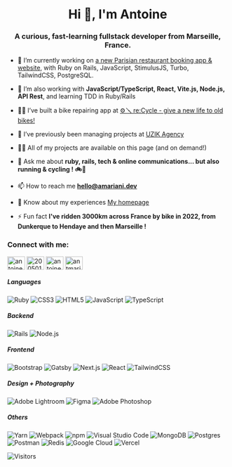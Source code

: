 <h1 align="center">Hi 👋, I'm Antoine</h1>
<h3 align="center">A curious, fast-learning fullstack developer from Marseille, France.</h3>

- 🔭 I’m currently working on [a new Parisian restaurant booking app & website](https://www.github.com/antoinemariani/eunoe-restaurant), with Ruby on Rails, JavaScript, StimulusJS, Turbo, TailwindCSS, PostgreSQL. 

- 🌱 I’m also working with **JavaScript/TypeScript, React, Vite.js, Node.js, API Rest**, and learning TDD in Ruby/Rails

- 🚴‍♂️ I’ve built a bike repairing app at [⚙️🪛 re:Cycle - give a new life to old bikes!](https://www.recycle-velo.me/)

- 👯 I’ve previously been managing projects at [UZIK Agency](https://www.uzik.com/)

- 👨‍💻 All of my projects are available on this page (and on demand!)

- 💬 Ask me about **ruby, rails, tech & online communications... but also running & cycling ! 🚲🏃**

- 📫 How to reach me **hello@amariani.dev**

- 📄 Know about my experiences [My homepage](https://www.amariani.dev)

- ⚡ Fun fact **I've ridden 3000km across France by bike in 2022, from Dunkerque to Hendaye and then Marseille !**

<h3 align="left">Connect with me:</h3>
<p align="left">
<a href="https://linkedin.com/in/antoinemariani" target="blank"><img align="center" src="https://raw.githubusercontent.com/rahuldkjain/github-profile-readme-generator/master/src/images/icons/Social/linked-in-alt.svg" alt="antoinemariani" height="30" width="40" /></a>
<a href="https://stackoverflow.com/users/20050190" target="blank"><img align="center" src="https://raw.githubusercontent.com/rahuldkjain/github-profile-readme-generator/master/src/images/icons/Social/stack-overflow.svg" alt="20050190" height="30" width="40" /></a>
<a href="https://instagram.com/antoine_mariani" target="blank"><img align="center" src="https://raw.githubusercontent.com/rahuldkjain/github-profile-readme-generator/master/src/images/icons/Social/instagram.svg" alt="antoine_mariani" height="30" width="40" /></a>
<a href="https://dribbble.com/antmariani" target="blank"><img align="center" src="https://raw.githubusercontent.com/rahuldkjain/github-profile-readme-generator/master/src/images/icons/Social/dribbble.svg" alt="antmariani" height="30" width="40" /></a>
</p>

<h5 align="left">Languages</h5>
  <p align="left">
    <img src="https://img.shields.io/badge/ruby-%23cc342d.svg?logo=ruby&logoColor=white&style=for-the-badge" alt="Ruby" />
    <img src="https://img.shields.io/badge/css3-%231572b6.svg?logo=css3&logoColor=white&style=for-the-badge" alt="CSS3" />
    <img src="https://img.shields.io/badge/html5-%23e34f26.svg?logo=html5&logoColor=white&style=for-the-badge" alt="HTML5" />
    <img src="https://img.shields.io/badge/javascript-%23323330.svg?logo=javascript&logoColor=%23F7DF1E&style=for-the-badge" alt="JavaScript" />
    <img src="https://img.shields.io/badge/typescript-%23007acc.svg?logo=typescript&logoColor=white&style=for-the-badge" alt="TypeScript" />
  </p>

<h5 align="left">Backend</h5>
  <p align="left">
    <img src="https://img.shields.io/badge/-Ruby%20on%20Rails-CC0000?logo=ruby%20on%20rails&logoColor=white&style=for-the-badge" alt="Rails" />
    <img src="https://img.shields.io/badge/node.js-%2343853d.svg?logo=node.js&logoColor=white&style=for-the-badge" alt="Node.js" />
    
  </p>

<h5 align="left">Frontend</h5>
  <p align="left">
    <img src="https://img.shields.io/badge/bootstrap-%237952b3.svg?logo=bootstrap&logoColor=white&style=for-the-badge" alt="Bootstrap" />
    <img src="https://img.shields.io/badge/gatsby-%23663399.svg?logo=gatsby&logoColor=white&style=for-the-badge" alt="Gatsby" />
    <img src="https://img.shields.io/badge/next.js-%23000000.svg?logo=next.js&logoColor=white&style=for-the-badge" alt="Next.js" />
    <img src="https://img.shields.io/badge/react-%2320232a.svg?logo=react&logoColor=%2361dafb&style=for-the-badge" alt="React" />
    <img src="https://img.shields.io/badge/tailwindcss-%2338b2ac.svg?logo=tailwind-css&logoColor=white&style=for-the-badge" alt="TailwindCSS" />
  </p>

<h5 align="left">Design + Photography</h5>
  <p align="left">
    <img src="https://img.shields.io/badge/adobe%20lightroom-%2331a8ff.svg?logo=adobe-lightroom&logoColor=white&style=for-the-badge" alt="Adobe Lightroom" />
    <img src="https://img.shields.io/badge/figma-%23f24e1e.svg?logo=figma&logoColor=white&style=for-the-badge" alt="Figma" />
    <img src="https://img.shields.io/badge/adobe%20photoshop-%2331a8ff.svg?logo=adobe-photoshop&logoColor=white&style=for-the-badge" alt="Adobe Photoshop" />
  </p>

<h5 align="left">Others</h5>
  <p align="left">
    <img src="https://img.shields.io/badge/yarn-%232c8ebb.svg?logo=yarn&logoColor=white&style=for-the-badge" alt="Yarn" />
    <img src="https://img.shields.io/badge/webpack-%231e72b3.svg?logo=webpack&logoColor=white&style=for-the-badge" alt="Webpack" />
    <img src="https://img.shields.io/badge/npm-%23cb0000.svg?logo=npm&logoColor=white&style=for-the-badge" alt="npm" />
    <img src="https://img.shields.io/badge/visual%20studio%20code-%230078d7.svg?logo=visual-studio-code&logoColor=white&style=for-the-badge" alt="Visual Studio Code" />
    <img src="https://img.shields.io/badge/mongodb-%234ea94b.svg?logo=mongodb&logoColor=white&style=for-the-badge" alt="MongoDB" />
    <img src="https://img.shields.io/badge/postgres-%23336791.svg?logo=postgresql&logoColor=white&style=for-the-badge" alt="Postgres" />
    <img src="https://img.shields.io/badge/postman-%23ff6c37.svg?logo=postman&logoColor=white&style=for-the-badge" alt="Postman" />
    <img src="https://img.shields.io/badge/redis-%23a51f17.svg?logo=redis&logoColor=white&style=for-the-badge" alt="Redis" />
    <img src="https://img.shields.io/badge/google%20cloud-%234285f4.svg?logo=googlecloud&logoColor=white&style=for-the-badge" alt="Google Cloud" />
    <img src="https://img.shields.io/badge/vercel-%23000000.svg?logo=vercel&logoColor=white&style=for-the-badge" alt="Vercel" />
  </p>

![Visitors](https://komarev.com/ghpvc/?username=antoinemariani&color=green&style=for-the-badge)
